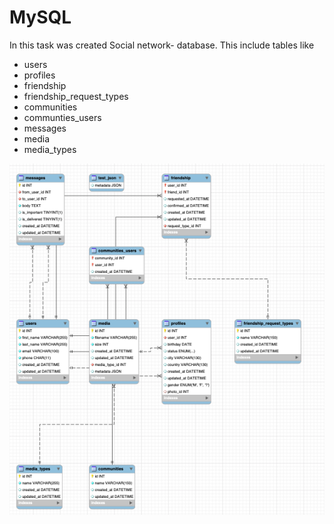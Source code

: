 # MySQL


In this task was created Social network- database. 
This include tables like 
- users
- profiles
- friendship
- friendship_request_types
- communities
- communties_users
- messages
- media
- media_types


![alt text](https://github.com/Annassie/MySQL/blob/task_3/vk2021.png)
